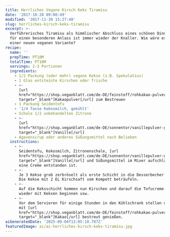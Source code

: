 ```yaml
---
title: Herrliches Vegane Kirsch Keks Tiramisu
date: '2017-10-28 09:00:49'
modified: '2017-11-30 15:27:40'
slug: herrliches-kirsch-keks-tiramisu
excerpt: >-
  Verführerisches Tiramisu als himmlischer Abschluss eines schönen Dinners oder
  für einen besonderen Anlass ist immer wieder der Knaller. Wie wäre es mal mit
  einer neuen veganen Variante? 
recipe:
  name: ''
  prepTime: PT10M
  totalTime: PT10M
  servings: 2-3 Portionen
  ingredients:
    - 1/2 Packung (oder mehr) vegane Kekse (z.B. Spekulatius)
    - 1 Glas entsteinte Kirschen oder frische
    - >-
      [url
      href="https://shop.veganblatt.com/de-DE/feinstoff/rohkakao-pulver-bio"
      target="_blank"]Kakaopulver[/url] zum Bestreuen
    - 1 Packung Seidentofu
    - '1/4 Tasse Kokosmilch, gekühlt'
    - Schale 1/2 unbehandelten Zitrone
    - >-
      [url
      href="https://shop.veganblatt.com/de-DE/sonnentor/vanillepulver-gemahlen"
      target="_blank"]Vanille[/url]
    - Agavensirup oder anderes Süßungsmittel nach Belieben
  instructions:
    - >-
      Seidentofu, Kokosmilch, Zitronenschale, [url
      href="https://shop.veganblatt.com/de-DE/sonnentor/vanillepulver-gemahlen"
      target="_blank"]Vanille[/url] und Süßungsmittel im Mixer aufschlagen bis
      eine Creme entstanden ist.
    - >-
      Je 3 Kekse grob zerbröselt als erste Schicht in die Desserbecher geben.
      Die Kekse mit 2 EL Kirschsaft vom Kompott beträufeln.
    - >-
      Auf die Keksschicht kommen nun Kirschen und darauf die Tofucreme. Dann
      wieder mit Keksen beginnen usw.
    - >-
      Vor dem Servieren für einige Stunden in den Kühlschrank stellen und dann
      mit [url
      href="https://shop.veganblatt.com/de-DE/feinstoff/rohkakao-pulver-bio"
      target="_blank"]Kakao[/url] bestreut genießen.
aiGeneratedDate: '2025-09-04T13:05:18.787Z'
featuredImage: ai/ai-herrliches-kirsch-keks-tiramisu.jpg
---
```


[<!-- Image removed (no copyright): kirsch-tiramisu.jpg -->](https://www.veganblatt.com/i/kirsch-tiramisu.jpg)
